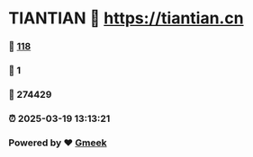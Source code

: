 # TIANTIAN :link: https://tiantian.cn 
### :page_facing_up: [118](https://tiantian.cn/tag.html) 
### :speech_balloon: 1 
### :hibiscus: 274429 
### :alarm_clock: 2025-03-19 13:13:21 
### Powered by :heart: [Gmeek](https://github.com/Meekdai/Gmeek)

